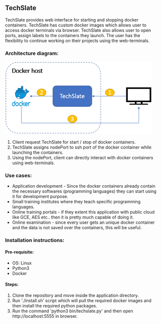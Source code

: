 ## TechSlate

TechSlate provides web interface for starting and stopping docker containers. TechSlate has custom docker images which allows user to access docker terminals via browser. TechSlate also allows user to open ports, assign labels to the containers they launch. The user has the flexibility to continue working on their projects using the web-terminals.

### Architecture diagram:

![TechSlate](./techslate_ui/static/images/techslate_architecture.png)

1. Client request TechSlate for start / stop of docker containers.
2. TechSlate assigns nodePort to ssh port of the docker container while launching the containers.
3. Using the nodePort, client can directly interact with docker containers using web-terminals.

### Use cases:
- Application development - Since the docker containers already contain the necessary softwares (programming languages) they can start using it for development purpose.
- Small training institutes where they teach specific programming languages.
- Online training portals - if they extent this application with public cloud like GCE, AES etc.. then it is pretty much capable of doing it.
- Online examination - since every user gets an unique docker container and the data is not saved over the containers, this will be useful.

### Installation instructions:

#### Pre-requisite:
- OS: Linux
- Python3
- Docker

#### Steps:
1. Clone the repository and move inside the application directory.
2. Run './install.sh' script which will pull the required docker images and then install the required python packages.
3. Run the command 'python3 bin/techslate.py' and then open http://localhost:5555 in browser.



